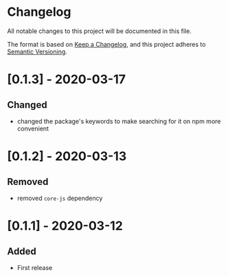 # Changelog

All notable changes to this project will be documented in this file.

The format is based on [Keep a Changelog](https://keepachangelog.com/en/1.0.0/),
and this project adheres to [Semantic Versioning](https://semver.org/spec/v2.0.0.html).

# [0.1.3] - 2020-03-17
## Changed
* changed the package's keywords to make searching for it on npm more convenient

# [0.1.2] - 2020-03-13
## Removed
* removed `core-js` dependency

# [0.1.1] - 2020-03-12

## Added

* First release
